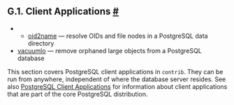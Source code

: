## G.1. Client Applications [#](#CONTRIB-PROG-CLIENT)

  * *   [oid2name](oid2name) — resolve OIDs and file nodes in a PostgreSQL data directory
  * [vacuumlo](vacuumlo) — remove orphaned large objects from a PostgreSQL database

This section covers PostgreSQL client applications in `contrib`. They can be run from anywhere, independent of where the database server resides. See also [PostgreSQL Client Applications](reference-client "PostgreSQL Client Applications") for information about client applications that are part of the core PostgreSQL distribution.